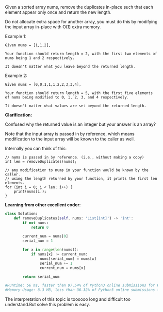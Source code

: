 Given a sorted array nums, remove the duplicates in-place such that each element appear only once and return the new length.

Do not allocate extra space for another array, you must do this by modifying the input array in-place with O(1) extra memory.

Example 1:
```
Given nums = [1,1,2],

Your function should return length = 2, with the first two elements of nums being 1 and 2 respectively.

It doesn't matter what you leave beyond the returned length.
```
Example 2:
```
Given nums = [0,0,1,1,1,2,2,3,3,4],

Your function should return length = 5, with the first five elements of nums being modified to 0, 1, 2, 3, and 4 respectively.

It doesn't matter what values are set beyond the returned length.
```
**Clarification:**

Confused why the returned value is an integer but your answer is an array?

Note that the input array is passed in by reference, which means modification to the input array will be known to the caller as well.

Internally you can think of this:
```
// nums is passed in by reference. (i.e., without making a copy)
int len = removeDuplicates(nums);

// any modification to nums in your function would be known by the caller.
// using the length returned by your function, it prints the first len elements.
for (int i = 0; i < len; i++) {
    print(nums[i]);
}
```

**Learning from other excellent coder:**
```python
class Solution:
    def removeDuplicates(self, nums: 'List[int]') -> 'int':
        if not nums:
            return 0
        
        current_num = nums[0]
        serial_num = 1

        for x in range(len(nums)):
            if nums[x] != current_num:
                nums[serial_num] = nums[x]
                serial_num += 1
                current_num = nums[x]

        return serial_num

#Runtime: 56 ms, faster than 97.54% of Python3 online submissions for Remove Duplicates from Sorted Array.
#Memory Usage: 8.3 MB, less than 30.32% of Python3 online submissions for Remove Duplicates from Sorted Array.
```

The interpretation of this topic is toooooo long and difficult too understand.But solve this problem is easy.
